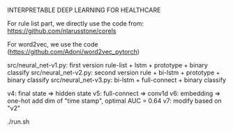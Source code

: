 INTERPRETABLE DEEP LEARNING FOR HEALTHCARE


For rule list part, we directly use the code from:
https://github.com/nlarusstone/corels

For word2vec, we use the code (https://github.com/Adoni/word2vec_pytorch)

src/neural_net-v1.py:  first version rule-list + lstm + prototype + binary classify
src/neural_net-v2.py:  second version rule + bi-lstm + prototype + binary classify
src/neural_net-v3.py:  bi-lstm + full-connect + binary classify 

v4: final state => hidden state
v5: full-connect => conv1d
v6: embedding => one-hot  add dim of "time stamp", optimal AUC = 0.64
v7: modify based on "v2"  

./run.sh



